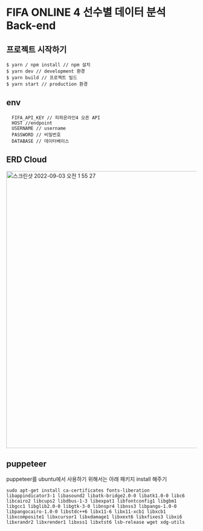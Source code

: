 # FIFA ONLINE 4 선수별 데이터 분석 Back-end

## 프로젝트 시작하기
``` shell
$ yarn / npm install // npm 설치
$ yarn dev // development 환경
$ yarn build // 프로젝트 빌드
$ yarn start // production 환경
```
## env

```
  FIFA_API_KEY // 피파온라인4 오픈 API
  HOST //endpoint
  USERNAME // username
  PASSWORD // 비밀번호
  DATABASE // 데이터베이스 
```


## ERD Cloud
<img width="733" alt="스크린샷 2022-09-03 오전 1 55 27" src="https://user-images.githubusercontent.com/67530239/188202304-71ac693d-26f8-4b8e-b42b-eb196abe814b.png">

## puppeteer
puppeteer를 ubuntu에서 사용하기 위해서는 아래 패키지 install 해주기
```
sudo apt-get install ca-certificates fonts-liberation libappindicator3-1 libasound2 libatk-bridge2.0-0 libatk1.0-0 libc6 libcairo2 libcups2 libdbus-1-3 libexpat1 libfontconfig1 libgbm1 libgcc1 libglib2.0-0 libgtk-3-0 libnspr4 libnss3 libpango-1.0-0 libpangocairo-1.0-0 libstdc++6 libx11-6 libx11-xcb1 libxcb1 libxcomposite1 libxcursor1 libxdamage1 libxext6 libxfixes3 libxi6 libxrandr2 libxrender1 libxss1 libxtst6 lsb-release wget xdg-utils
```

